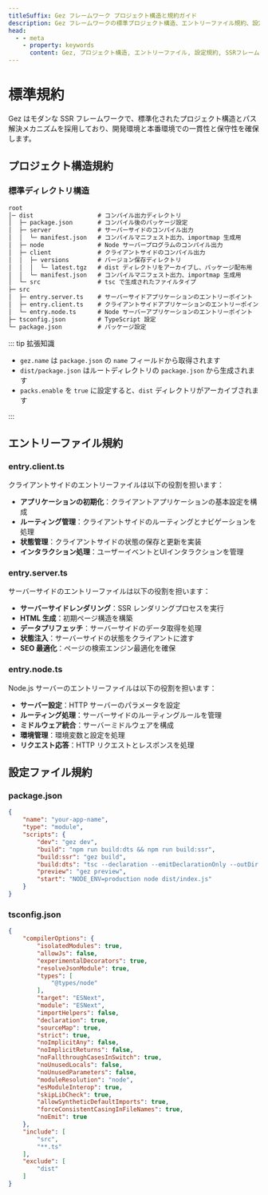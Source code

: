 ```yaml
---
titleSuffix: Gez フレームワーク プロジェクト構造と規約ガイド
description: Gez フレームワークの標準プロジェクト構造、エントリーファイル規約、設定ファイル規約について詳しく説明し、開発者が規範的で保守可能な SSR アプリケーションを構築するのを支援します。
head:
  - - meta
    - property: keywords
      content: Gez, プロジェクト構造, エントリーファイル, 設定規約, SSRフレームワーク, TypeScript, プロジェクト規約, 開発標準
---
```


# 標準規約

Gez はモダンな SSR フレームワークで、標準化されたプロジェクト構造とパス解決メカニズムを採用しており、開発環境と本番環境での一貫性と保守性を確保します。

## プロジェクト構造規約

### 標準ディレクトリ構造

```txt
root
│─ dist                  # コンパイル出力ディレクトリ
│  ├─ package.json       # コンパイル後のパッケージ設定
│  ├─ server             # サーバーサイドのコンパイル出力
│  │  └─ manifest.json   # コンパイルマニフェスト出力、importmap 生成用
│  ├─ node               # Node サーバープログラムのコンパイル出力
│  ├─ client             # クライアントサイドのコンパイル出力
│  │  ├─ versions        # バージョン保存ディレクトリ
│  │  │  └─ latest.tgz   # dist ディレクトリをアーカイブし、パッケージ配布用
│  │  └─ manifest.json   # コンパイルマニフェスト出力、importmap 生成用
│  └─ src                # tsc で生成されたファイルタイプ
├─ src
│  ├─ entry.server.ts    # サーバーサイドアプリケーションのエントリーポイント
│  ├─ entry.client.ts    # クライアントサイドアプリケーションのエントリーポイント
│  └─ entry.node.ts      # Node サーバーアプリケーションのエントリーポイント
├─ tsconfig.json         # TypeScript 設定
└─ package.json          # パッケージ設定
```

::: tip 拡張知識
- `gez.name` は `package.json` の `name` フィールドから取得されます
- `dist/package.json` はルートディレクトリの `package.json` から生成されます
- `packs.enable` を `true` に設定すると、`dist` ディレクトリがアーカイブされます

:::

## エントリーファイル規約

### entry.client.ts
クライアントサイドのエントリーファイルは以下の役割を担います：
- **アプリケーションの初期化**：クライアントアプリケーションの基本設定を構成
- **ルーティング管理**：クライアントサイドのルーティングとナビゲーションを処理
- **状態管理**：クライアントサイドの状態の保存と更新を実装
- **インタラクション処理**：ユーザーイベントとUIインタラクションを管理

### entry.server.ts
サーバーサイドのエントリーファイルは以下の役割を担います：
- **サーバーサイドレンダリング**：SSR レンダリングプロセスを実行
- **HTML 生成**：初期ページ構造を構築
- **データプリフェッチ**：サーバーサイドのデータ取得を処理
- **状態注入**：サーバーサイドの状態をクライアントに渡す
- **SEO 最適化**：ページの検索エンジン最適化を確保

### entry.node.ts
Node.js サーバーのエントリーファイルは以下の役割を担います：
- **サーバー設定**：HTTP サーバーのパラメータを設定
- **ルーティング処理**：サーバーサイドのルーティングルールを管理
- **ミドルウェア統合**：サーバーミドルウェアを構成
- **環境管理**：環境変数と設定を処理
- **リクエスト応答**：HTTP リクエストとレスポンスを処理

## 設定ファイル規約

### package.json

```json title="package.json"
{
    "name": "your-app-name",
    "type": "module",
    "scripts": {
        "dev": "gez dev",
        "build": "npm run build:dts && npm run build:ssr",
        "build:ssr": "gez build",
        "build:dts": "tsc --declaration --emitDeclarationOnly --outDir dist/src",
        "preview": "gez preview",
        "start": "NODE_ENV=production node dist/index.js"
    }
}
```

### tsconfig.json

```json title="tsconfig.json"
{
    "compilerOptions": {
        "isolatedModules": true,
        "allowJs": false,
        "experimentalDecorators": true,
        "resolveJsonModule": true,
        "types": [
            "@types/node"
        ],
        "target": "ESNext",
        "module": "ESNext",
        "importHelpers": false,
        "declaration": true,
        "sourceMap": true,
        "strict": true,
        "noImplicitAny": false,
        "noImplicitReturns": false,
        "noFallthroughCasesInSwitch": true,
        "noUnusedLocals": false,
        "noUnusedParameters": false,
        "moduleResolution": "node",
        "esModuleInterop": true,
        "skipLibCheck": true,
        "allowSyntheticDefaultImports": true,
        "forceConsistentCasingInFileNames": true,
        "noEmit": true
    },
    "include": [
        "src",
        "**.ts"
    ],
    "exclude": [
        "dist"
    ]
}
